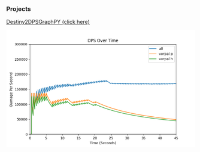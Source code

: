 ### Projects

[Destiny2DPSGraphPY (click here)](/d2dps)

[<img src="images/graphwithtitle.png?raw=true"/>](/d2dps)
